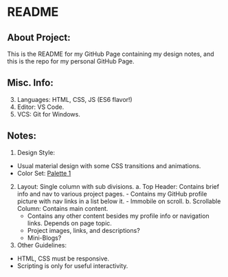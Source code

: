 # README

## About Project:
This is the README for my GitHub Page containing my design notes, and this is the repo for my personal GitHub Page.

## Misc. Info:
 3. Languages: HTML, CSS, JS (ES6 flavor!)
 1. Editor: VS Code.
 2. VCS: Git for Windows.

## Notes:
  1. Design Style:
   - Usual material design with some CSS transitions and animations.
   - Color Set: [Palette 1](https://colorpalettes.net/color-palette-4281/)
  2. Layout: Single column with sub divisions.
   a. Top Header: Contains brief info and nav to various project pages.
    - Contains my GitHub profile picture with nav links in a list below it.
    - Immobile on scroll.
   b. Scrollable Column: Contains main content.
     - Contains any other content besides my profile info or navigation links. Depends on page topic.
     - Project images, links, and descriptions?
     - Mini-Blogs?
  3. Other Guidelines:
   - HTML, CSS must be responsive.
   - Scripting is only for useful interactivity.
